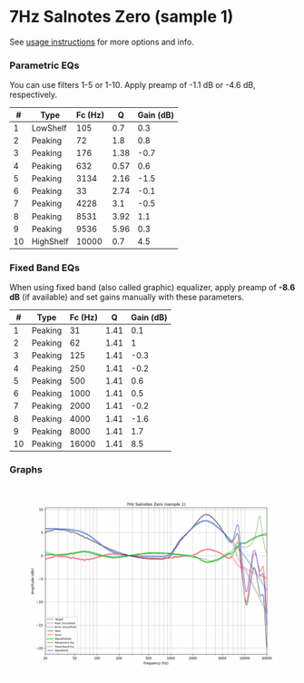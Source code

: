 # 7Hz Salnotes Zero (sample 1)
See [usage instructions](https://github.com/jaakkopasanen/AutoEq#usage) for more options and info.

### Parametric EQs
You can use filters 1-5 or 1-10. Apply preamp of -1.1 dB or -4.6 dB, respectively.

|   # | Type      |   Fc (Hz) |    Q |   Gain (dB) |
|-----|-----------|-----------|------|-------------|
|   1 | LowShelf  |       105 | 0.7  |         0.3 |
|   2 | Peaking   |        72 | 1.8  |         0.8 |
|   3 | Peaking   |       176 | 1.38 |        -0.7 |
|   4 | Peaking   |       632 | 0.57 |         0.6 |
|   5 | Peaking   |      3134 | 2.16 |        -1.5 |
|   6 | Peaking   |        33 | 2.74 |        -0.1 |
|   7 | Peaking   |      4228 | 3.1  |        -0.5 |
|   8 | Peaking   |      8531 | 3.92 |         1.1 |
|   9 | Peaking   |      9536 | 5.96 |         0.3 |
|  10 | HighShelf |     10000 | 0.7  |         4.5 |

### Fixed Band EQs
When using fixed band (also called graphic) equalizer, apply preamp of **-8.6 dB** (if available) and set gains manually with these parameters.

|   # | Type    |   Fc (Hz) |    Q |   Gain (dB) |
|-----|---------|-----------|------|-------------|
|   1 | Peaking |        31 | 1.41 |         0.1 |
|   2 | Peaking |        62 | 1.41 |         1   |
|   3 | Peaking |       125 | 1.41 |        -0.3 |
|   4 | Peaking |       250 | 1.41 |        -0.2 |
|   5 | Peaking |       500 | 1.41 |         0.6 |
|   6 | Peaking |      1000 | 1.41 |         0.5 |
|   7 | Peaking |      2000 | 1.41 |        -0.2 |
|   8 | Peaking |      4000 | 1.41 |        -1.6 |
|   9 | Peaking |      8000 | 1.41 |         1.7 |
|  10 | Peaking |     16000 | 1.41 |         8.5 |

### Graphs
![](./7Hz%20Salnotes%20Zero%20(sample%201).png)
